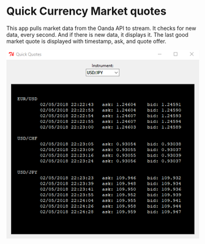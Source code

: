 # Quick Currency Market quotes

This app pulls market data from the Oanda API to stream. It checks for new data, every second. And if there is new data, it displays it. The last good market quote is displayed with timestamp, ask, and quote offer.

![alt tag](https://raw.githubusercontent.com/TheCodeWorm/Oanda-Quick-Quotes/master/95955b218d042dc9dfc72d6a21199d40.png)
